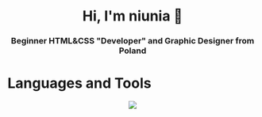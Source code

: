 <h1 align="center">Hi, I'm niunia 👋</h1>
<h3 align="center">Beginner HTML&CSS "Developer" and Graphic Designer from Poland</h3>

<h1>Languages and Tools</h1>
<p align="center">
  <a href="https://www.youtube.com/@ghxzzt">
    <img src="https://skillicons.dev/icons?i=html,css,yt,photoshop,ai,&perline=7"/>
  </a>
</p> <br>
